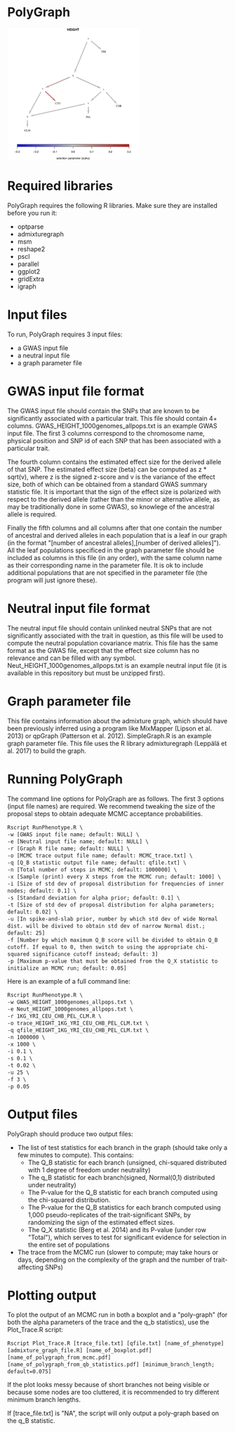 # PolyGraph

<img src="https://github.com/FerRacimo/PolyGraph/blob/master/HEIGHT_1KG_YRI_CEU_CHB_PEL_CLM.png" height="300">

# Required libraries

PolyGraph requires the following R libraries. Make sure they are installed before you run it:
- optparse
- admixturegraph
- msm
- reshape2
- pscl
- parallel
- ggplot2
- gridExtra
- igraph

# Input files

To run, PolyGraph requires 3 input files:
- a GWAS input file
- a neutral input file
- a graph parameter file

# GWAS input file format

The GWAS input file should contain the SNPs that are known to be significantly associated with a particular trait. This file should contain 4+ columns. GWAS_HEIGHT_1000genomes_allpops.txt is an example GWAS input file. The first 3 columns correspond to the chromosome name, physical position and SNP id of each SNP that has been associated with a particular trait.

The fourth column contains the estimated effect size for the derived allele of that SNP. The estimated effect size (beta) can be computed as z * sqrt(v), where z is the signed z-score and v is the variance of the effect size, both of which can be obtained from a standard GWAS summary statistic file. It is important that the sign of the effect size is polarized with respect to the derived allele (rather than the minor or alternative allele, as may be traditionally done in some GWAS), so knowlege of the ancestral allele is required.

Finally the fifth columns and all columns after that one contain the number of ancestral and derived alleles in each population that is a leaf in our graph (in the format "[number of ancestral alleles],[number of derived alleles]"). All the leaf populations specificed in the graph parameter file should be included as columns in this file (in any order), with the same column name as their corresponding name in the parameter file. It is ok to include additional populations that are not specified in the parameter file (the program will just ignore these).

# Neutral input file format

The neutral input file should contain unlinked neutral SNPs that are not significantly associated with the trait in question, as this file will be used to compute the neutral population covariance matrix. This file has the same format as the GWAS file, except that the effect size column has no relevance and can be filled with any symbol. Neut_HEIGHT_1000genomes_allpops.txt is an example neutral input file (it is available in this repository but must be unzipped first).

# Graph parameter file

This file contains information about the admixture graph, which should have been previously inferred using a program like MixMapper (Lipson et al. 2013) or qpGraph (Patterson et al. 2012). SimpleGraph.R is an example graph parameter file. This file uses the R library admixturegraph (Leppälä et al. 2017) to build the graph.

# Running PolyGraph

The command line options for PolyGraph are as follows. The first 3 options (input file names) are required. We recommend tweaking the size of the proposal steps to obtain adequate MCMC acceptance probabilities.

    Rscript RunPhenotype.R \
    -w [GWAS input file name; default: NULL] \
    -e [Neutral input file name; default: NULL] \
    -r [Graph R file name; default: NULL] \
    -o [MCMC trace output file name; default: MCMC_trace.txt] \
    -q [Q_B statistic output file name; default: qfile.txt] \
    -n [Total number of steps in MCMC; default: 1000000] \
    -x [Sample (print) every X steps from the MCMC run; default: 1000] \
    -i [Size of std dev of proposal distribution for frequencies of inner nodes; default: 0.1] \
    -s [Standard deviation for alpha prior; default: 0.1] \
    -t [Size of std dev of proposal distribution for alpha parameters; default: 0.02] \
    -u [In spike-and-slab prior, number by which std dev of wide Normal dist. will be divived to obtain std dev of narrow Normal dist.; default: 25]
    -f [Number by which maximum Q_B score will be divided to obtain Q_B cutoff. If equal to 0, then switch to using the appropriate chi-squared significance cutoff instead; default: 3]
    -p [Maximum p-value that must be obtained from the Q_X statistic to initialize an MCMC run; default: 0.05]



Here is an example of a full command line:

    Rscript RunPhenotype.R \
    -w GWAS_HEIGHT_1000genomes_allpops.txt \
    -e Neut_HEIGHT_1000genomes_allpops.txt \
    -r 1KG_YRI_CEU_CHB_PEL_CLM.R \
    -o trace_HEIGHT_1KG_YRI_CEU_CHB_PEL_CLM.txt \
    -q qfile_HEIGHT_1KG_YRI_CEU_CHB_PEL_CLM.txt \
    -n 1000000 \
    -x 1000 \
    -i 0.1 \
    -s 0.1 \
    -t 0.02 \
    -u 25 \
    -f 3 \
    -p 0.05


# Output files

PolyGraph should produce two output files:
- The list of test statistics for each branch in the graph (should take only a few minutes to compute). This contains:
    - The Q_B statistic for each branch (unsigned, chi-squared distributed with 1 degree of freedom under neutrality)
    - The q_B statistic for each branch(signed, Normal(0,1) distributed under neutrality)
    - The P-value for the Q_B statistic for each branch computed using the chi-squared distribution.
    - The P-value for the Q_B statistics for each branch computed using 1,000 pseudo-replicates of the trait-significant SNPs, by randomizing the sign of the estimated effect sizes.
    - The Q_X statistic (Berg et al. 2014) and its P-value (under row "Total"), which serves to test for significant evidence for selection in the entire set of populations
- The trace from the MCMC run (slower to compute; may take hours or days, depending on the complexity of the graph and the number of trait-affecting SNPs)

# Plotting output

To plot the output of an MCMC run in both a boxplot and a "poly-graph" (for both the alpha parameters of the trace and the q_b statistics), use the Plot_Trace.R script:

    Rscript Plot_Trace.R [trace_file.txt] [qfile.txt] [name_of_phenotype] [admixture_graph_file.R] [name_of_boxplot.pdf] [name_of_polygraph_from_mcmc.pdf] [name_of_polygraph_from_qb_statistics.pdf] [minimum_branch_length; default=0.075]
    
If the plot looks messy because of short branches not being visible or because some nodes are too cluttered, it is recommended to try different minimum branch lengths.

If [trace_file.txt] is "NA", the script will only output a poly-graph based on the q_B statistic.
